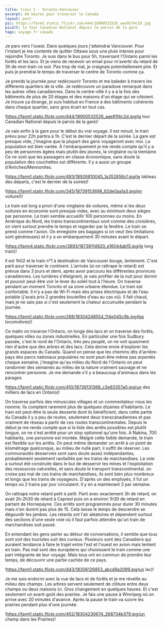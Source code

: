 ```yaml
---
title: train 1 - Toronto-Vancouver
excerpt: 84 heures pour traverser le Canada 
layout: post
pic: https://farm1.static.flickr.com/444/18900532526_aae91f4c2d.jpg
picalt: la tour Canadian National depuis le parvis de la gare
tags: voyage fr canada
---
```

Je pars vers l'ouest. Dans quelques jours j'atteindrai Vancouver. Pour l'instant je me contente de quitter Ottawa sous une pluie intense pour rejoindre Toronto.
Je suis dans le bus pour 5h, traversant l'Ontario parmi les forêts et les lacs.
Et je viens de recevoir un email pour m'avertir du retard de 3h de mon train ce soir. Pas trop de mal, je craignais potentiellement pire. Et puis je prendrai le temps de traverser le centre de Toronto comme ça. 

Je prends la journée pour redécouvrir Toronto et me balader à travers les différents quartiers de la ville. Je redécouvre un paradoxe remarqué dans les autres villes canadiennes. Dans le centre-ville il y a à la fois des bâtiments de plus de 20 étages et des maisons d'un étage qui se côtoient. Je trouve ça étrange, je suis habitué en France à des bâtiments cohérents dans chaque quartier, sans gros écart en tout cas. 

!https://farm1.static.flickr.com/444/18900532526_aae91f4c2d.jpg(la tour Canadian National depuis le parvis de la gare)!

Je vais enfin à la gare pour le début du vrai voyage. Il est minuit, le train prévu pour 22h partira à 1h. C'est le dernier départ de la soirée. La gare est presque vide, j'imagine que la plupart des gens voyageront avec moi. 
La population est bien variée. À l'embarquement je me rends compte qu'il y a peu de personnes âgées mais plutôt des jeunes, la vingtaine ou la trentaine. Ce ne sont que les passagers en classe économique, sans doute la population des couchettes est différente. Il y a aussi un groupe d'Amiches/Mennonites.

!https://farm1.static.flickr.com/493/18926810045_1a352656cf.jpg(le tableau des départs, c'est le dernier de la soirée)!

!https://farm1.static.flickr.com/345/18739153698_92de0aa1a3.jpg(en voiture!)!

Le train est long a priori d'une vingtaine de voitures, même si les deux voitures en économie sont presque vides, avec au minimum deux sièges par personne. Le train semble accueillir 100 personnes ou moins. 
En Amérique du Nord, les trains transcontinentaux sont comme des croisières, on vient surtout prendre le temps et regarder par la fenêtre. Le train se prend comme l'avion. On enregistre ses bagages si on veut (les limitations sont généreuses) et il y a un embarquement 30 minutes avant le départ. 

!https://farm4.static.flickr.com/3893/18739114620_e16044ab15.jpg(le long train)!

Il est 1h02 et le train n°1 à destination de Vancouver bouge, lentement. C'est parti pour traverser le continent. L'arrivée (si on rattrape le retard) est prévue dans 3 jours et demi, après avoir parcouru les différentes provinces canadiennes. 
Les lumières s'éteignent, je vais profiter de la nuit pour dormir et pouvoir peut-être voir le lever du soleil tout à l'heure. On traverse pendant un moment Toronto et sa zone urbaine étendue. 
Le train est confortable. Il n'y a pas de Wi-Fi mais des prises électriques et de l'eau potable (j'avais pris 2 grandes bouteilles d'eau au cas où). Il fait chaud, mais je ne sais pas si c'est seulement la chaleur accumulée pendant la journée.

!https://farm1.static.flickr.com/268/18304248554_114e045c9b.jpg(les locomotives)!

Ce matin on traverse l'Ontario, on longe des lacs et on traverse des forêts, quelques villes ou zones industrielles. En particulier une fois Sudbury passée, c'est le nord de l'Ontario, très peu peuplé, on ne voit quasiment rien d'autre que des arbres et des lacs. Cela donne envie d'explorer les grands espaces du Canada. Quand on pense que les chemins dits d'arrière-pays des parcs nationaux populaires ne sont peut-être même pas arpentés chaque semaine, j'imagine qu'au milieu du Nord de l'Ontario on peut randonner des semaines au milieu de la nature vraiment sauvage et ne rencontrer personne. Je me demande s'il y a beaucoup d'animaux dans les parages.

!https://farm1.static.flickr.com/410/18739131368_c3e83357a0.jpg(un des milliers de lacs en Ontario)!

On traverse parfois des minuscules villages et un commentateur nous les nomme. Ils comptent rarement plus de quelques dizaines d'habitants. Le train est peut-être la seule desserte dont ils bénéficient, dans cette partie du Canada il y a peu de routes, seulement deux transcanadiennes et pas vraiment de réseau à partir de ces routes transcontinentales. 
Depuis le début je me rends compte que si la liste des arrêts possibles est plutôt longue, on ne s'est arrêté pour un stop optionnel qu'une fois. A Nakina, 700 habitants, une personne est montée. Malgré cette faible demande, le train est flexible sur les arrêts. On peut même demander un arrêt à un point de kilométrage quelconque, au milieu de nulle part, il suffit de réserver. 
Les communautés desservies sont sans doute assez indépendantes, probablement seulement ravitaillés par les trains de marchandises. 
La voie a surtout été construite dans le but de desservir les mines et l'exploitation des ressources naturelles, et sans doute le transport transcontinental. on croise pas mal de ces trains de marchandises, ils sont bien plus nombreux et longs que les trains de voyageurs. D'après un des employés, il fut un temps où 2 trains par jour circulaient. Il y en a maintenant 3 par semaine. 

On rattrape notre retard petit à petit. Parti avec exactement 3h de retard, on avait 2h-2h30 de retard à Capreol puis on a environ 1h30 de retard en partant de Hornepayne. Ces arrêts sont programmés pour durer 30 minutes mais n'en durent pas plus de 15. Cela laisse le temps de descendre se dégourdir les jambes. Les retards ont l'air aléatoires et dépendent surtout des sections d'une seule voie où il faut parfois attendre qu'un train de marchandises soit passé. 

En entendant les gens parler au détour de conversations, il semble que tous sont soit des touristes soit des curieux. Plusieurs sont des Canadiens qui auraient tendance à faire le trajet entre l'est et l'ouest en avion mais tentent en train. Pas mal sont des européens qui choisissent le train comme une part intégrante de leur voyage. Mais tous ont en commun de prendre leur temps, de découvrir une partie cachée de ce pays.

!https://farm1.static.flickr.com/443/18306126853_abcd9a2099.jpg(un lac)!

Je me suis endormi avec la vue de lacs et de forêts et je me réveille au milieu des champs. Les arbres servent seulement de clôture entre deux champs ou deux maisons ici. Gros changement en quelques heures. Et c'est seulement un avant-goût des prairies. Je fais une pause à Winnipeg où on arrive avec 20 minutes d'avance. Après la pause le train va suivre les prairies pendant plus d'une journée.

!https://farm1.static.flickr.com/452/18304230674_268734b379.jpg(un champ dans les Prairies)!
